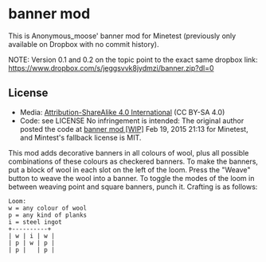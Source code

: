 # banner mod
This is Anonymous_moose' banner mod for Minetest (previously only available on Dropbox with no commit history).

NOTE: Version 0.1 and 0.2 on the topic point to the exact same dropbox link: <https://www.dropbox.com/s/jeggsvvk8jydmzi/banner.zip?dl=0>

## License
- Media: [Attribution-ShareAlike 4.0
  International](https://creativecommons.org/licenses/by-sa/4.0/)
  (CC BY-SA 4.0)
- Code: see LICENSE
  No infringement is intended: The original author posted the code at [banner mod [WIP]](https://forum.minetest.org/viewtopic.php?f=9&t=11269) Feb 19, 2015 21:13 for Minetest, and Mintest's fallback license is MIT.


This mod adds decorative banners in all colours of wool, plus all possible combinations of these colours as checkered banners. To make the banners, put a block of wool in each slot on the left of the loom. Press the "Weave" button to weave the wool into a banner. To toggle the modes of the loom in between weaving point and square banners, punch it.
Crafting is as follows:
```
Loom:
w = any colour of wool
p = any kind of planks
i = steel ingot
+----------+
| w | i | w |
| p | w | p |
| p |   | p |
```


